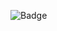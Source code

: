 ![Badge](https://github.com/please-fork/240425_unittest_python/actions/workflows/test.yml/badge.svg)